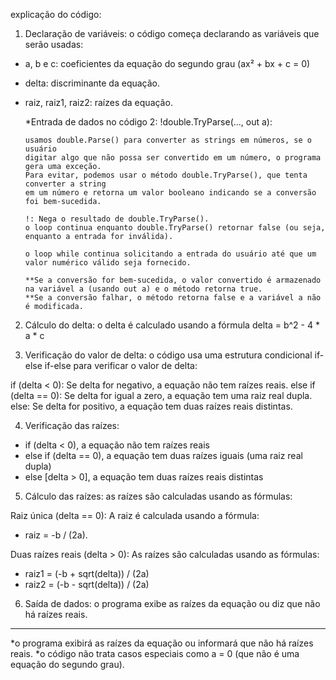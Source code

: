 explicação do código:

1. Declaração de variáveis: o código começa declarando as variáveis que serão usadas:
  - a, b e c: coeficientes da equação do segundo grau (ax² + bx + c = 0)
  - delta: discriminante da equação.
  - raiz, raiz1, raiz2: raízes da equação.

	*Entrada de dados no código 2:
		!double.TryParse(..., out a):

		usamos double.Parse() para converter as strings em números, se o usuário 
		digitar algo que não possa ser convertido em um número, o programa gera uma exceção.
		Para evitar, podemos usar o método double.TryParse(), que tenta converter a string 
		em um número e retorna um valor booleano indicando se a conversão foi bem-sucedida.

		!: Nega o resultado de double.TryParse(). 
		o loop continua enquanto double.TryParse() retornar false (ou seja, enquanto a entrada for inválida).

		o loop while continua solicitando a entrada do usuário até que um valor numérico válido seja fornecido.

		**Se a conversão for bem-sucedida, o valor convertido é armazenado na variável a (usando out a) e o método retorna true.
		**Se a conversão falhar, o método retorna false e a variável a não é modificada.


2. Cálculo do delta: o delta é calculado usando a fórmula delta = b^2 - 4 * a * c

3. Verificação do valor de delta: o código usa uma estrutura condicional if-else if-else para verificar o valor de delta:

if (delta < 0): Se delta for negativo, a equação não tem raízes reais.
else if (delta == 0): Se delta for igual a zero, a equação tem uma raiz real dupla.
else: Se delta for positivo, a equação tem duas raízes reais distintas.

4. Verificação das raízes:
  - if (delta < 0), a equação não tem raízes reais
  - else if (delta == 0), a equação tem duas raízes iguais (uma raiz real dupla) 
  - else [delta > 0], a equação tem duas raízes reais distintas

5. Cálculo das raízes: as raízes são calculadas usando as fórmulas:

  Raiz única (delta == 0): A raiz é calculada usando a fórmula:
  - raiz = -b / (2a).
  
  Duas raízes reais (delta > 0): As raízes são calculadas usando as fórmulas:
  - raiz1 = (-b + sqrt(delta)) / (2a)
  - raiz2 = (-b - sqrt(delta)) / (2a)

6. Saída de dados: o programa exibe as raízes da equação ou diz que não há raízes reais.

-------------------

*o programa exibirá as raízes da equação ou informará que não há raízes reais.
*o código não trata casos especiais como a = 0 (que não é uma equação do segundo grau).
